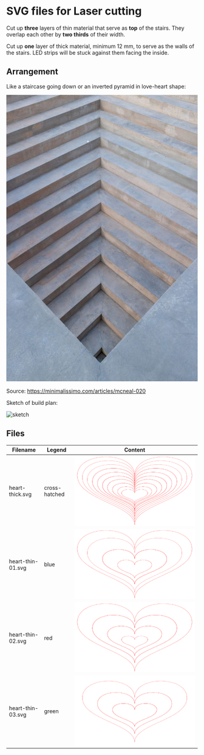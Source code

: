 # SVG files for Laser cutting

Cut up **three** layers of thin material that serve as **top** of the stairs.
They overlap each other by **two thirds** of their width.

Cut up **one** layer of thick material, minimum 12 mm, to serve as the walls of
the stairs. LED strips will be stuck against them facing the inside.

## Arrangement

Like a staircase going down or an inverted pyramid in love-heart shape:

![steps photography](steps-photo.jpg)

Source: https://minimalissimo.com/articles/mcneal-020

Sketch of build plan:

![sketch](sketch.jpg)

## Files

| Filename          | Legend        | Content                           |
| ----------------- | ------------- | --------------------------------- |
| heart-thick.svg   | cross-hatched | ![heart lines](heart-thick.svg)   |
| heart-thin-01.svg | blue          | ![heart lines](heart-thin-01.svg) |
| heart-thin-02.svg | red           | ![heart lines](heart-thin-02.svg) |
| heart-thin-03.svg | green         | ![heart lines](heart-thin-03.svg) |
